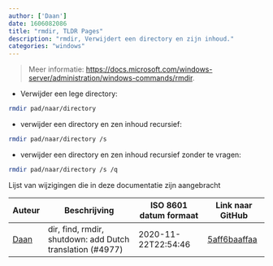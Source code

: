 ```yaml
---
author: ['Daan']
date: 1606082086
title: "rmdir, TLDR Pages"
description: "rmdir, Verwijdert een directory en zijn inhoud."
categories: "windows"
---
```

> Meer informatie: <https://docs.microsoft.com/windows-server/administration/windows-commands/rmdir>.

- Verwijder een lege directory:

```bash
rmdir pad/naar/directory
```

- verwijder een directory en zen inhoud recursief:

```bash
rmdir pad/naar/directory /s
```

- verwijder een directory en zen inhoud recursief zonder te vragen:

```bash
rmdir pad/naar/directory /s /q
```
Lijst van wijzigingen die in deze documentatie zijn aangebracht


Auteur | Beschrijving | ISO 8601 datum formaat | Link naar GitHub
------|-----|-----|-----
[Daan](mailto:9497296+theking465@users.noreply.github.com) | dir, find, rmdir, shutdown: add Dutch translation (#4977) | 2020-11-22T22:54:46 | [5aff6baaffaa](https://github.com/tldr-pages/tldr/commit/5aff6baaffaa2894c5118f0c5bf61b9011fca5fd)

